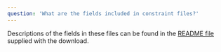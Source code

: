 ```yaml
---
question: 'What are the fields included in constraint files?'
---
```


Descriptions of the fields in these files can be found in the [README file](/downloads#v4-constraint) supplied with the download.
